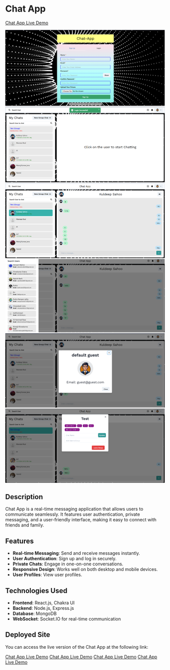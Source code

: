 ﻿
# Chat App  
[Chat App Live Demo](https://chatapp-okjy.onrender.com/)

![login page](/screen1.png)
![my chats](/screen2.png)
![my chat + chat box](/screen3.png)
![search drawer](/screen4.png)
![profile](/screen5.png)
![group profile](/screen6.png)

## Description

Chat App is a real-time messaging application that allows users to communicate seamlessly. It features user authentication, private messaging, and a user-friendly interface, making it easy to connect with friends and family.

## Features

- **Real-time Messaging**: Send and receive messages instantly.
- **User Authentication**: Sign up and log in securely.
- **Private Chats**: Engage in one-on-one conversations.
- **Responsive Design**: Works well on both desktop and mobile devices.
- **User Profiles**: View user profiles.

## Technologies Used

- **Frontend**: React.js, Chakra UI
- **Backend**: Node.js, Express.js
- **Database**: MongoDB
- **WebSocket**: Socket.IO for real-time communication

## Deployed Site

You can access the live version of the Chat App at the following link:

[Chat App Live Demo](https://chatapp-okjy.onrender.com/)
[Chat App Live Demo](https://chatapp-okjy.onrender.com/)
[Chat App Live Demo](https://chatapp-okjy.onrender.com/)
[Chat App Live Demo](https://chatapp-okjy.onrender.com/)
